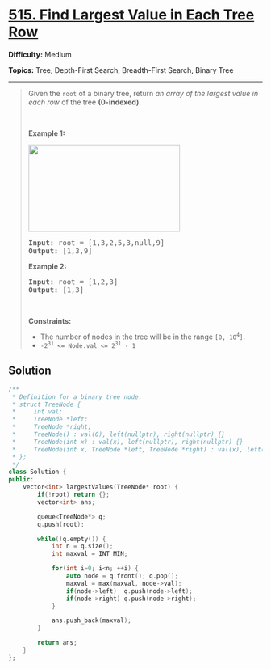 # [515. Find Largest Value in Each Tree Row](https://leetcode.com/problems/find-largest-value-in-each-tree-row/)

**Difficulty:** Medium

**Topics:** Tree, Depth-First Search, Breadth-First Search, Binary Tree

---



<blockquote>

<p>Given the <code>root</code> of a binary tree, return <em>an array of the largest value in each row</em> of the tree <strong>(0-indexed)</strong>.</p>

<p>&nbsp;</p>
<p><strong class="example">Example 1:</strong></p>
<img alt="" src="https://assets.leetcode.com/uploads/2020/08/21/largest_e1.jpg" style="width: 300px; height: 172px;" />
<pre>
<strong>Input:</strong> root = [1,3,2,5,3,null,9]
<strong>Output:</strong> [1,3,9]
</pre>

<p><strong class="example">Example 2:</strong></p>

<pre>
<strong>Input:</strong> root = [1,2,3]
<strong>Output:</strong> [1,3]
</pre>

<p>&nbsp;</p>
<p><strong>Constraints:</strong></p>

<ul>
	<li>The number of nodes in the tree will be in the range <code>[0, 10<sup>4</sup>]</code>.</li>
	<li><code>-2<sup>31</sup> &lt;= Node.val &lt;= 2<sup>31</sup> - 1</code></li>
</ul>


</blockquote>

## Solution
```cpp
/**
 * Definition for a binary tree node.
 * struct TreeNode {
 *     int val;
 *     TreeNode *left;
 *     TreeNode *right;
 *     TreeNode() : val(0), left(nullptr), right(nullptr) {}
 *     TreeNode(int x) : val(x), left(nullptr), right(nullptr) {}
 *     TreeNode(int x, TreeNode *left, TreeNode *right) : val(x), left(left), right(right) {}
 * };
 */
class Solution {
public:
    vector<int> largestValues(TreeNode* root) {
        if(!root) return {};
        vector<int> ans;

        queue<TreeNode*> q;
        q.push(root);

        while(!q.empty()) {
            int n = q.size();
            int maxval = INT_MIN;

            for(int i=0; i<n; ++i) {
                auto node = q.front(); q.pop();
                maxval = max(maxval, node->val);
                if(node->left)  q.push(node->left);
                if(node->right) q.push(node->right);
            }

            ans.push_back(maxval);
        }

        return ans;
    }
};
```
